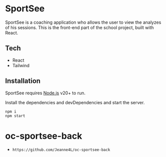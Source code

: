 # SportSee

SportSee is a coaching application who allows the user to view the analyzes of his sessions.
This is the front-end part of the school project, built with React.

## Tech

- React
- Tailwind

## Installation

SportSee requires [Node.js](https://nodejs.org/) v20+ to run.

Install the dependencies and devDependencies and start the server.

```sh
npm i
npm start
```

# oc-sportsee-back

- `https://github.com/Jeanne4L/oc-sportsee-back`
